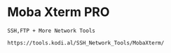 # Moba Xterm PRO

    SSH,FTP + More Network Tools

    https://tools.kodi.al/SSH_Network_Tools/MobaXterm/
    
